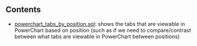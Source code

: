 
## Contents
* [powerchart_tabs_by_position.sql](./powerchart_tabs_by_position.sql): shows the tabs that are viewable in PowerChart based on position (such as if we need to compare/contrast between what tabs are viewable in PowerChart between positions) 
